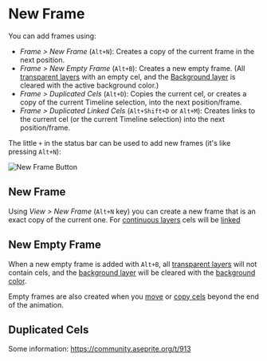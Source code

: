 # New Frame

You can add frames using:

* *Frame > New Frame* (`Alt+N`): Creates a copy of the current frame in
   the next position.
* *Frame > New Empty Frame* (`Alt+B`): Creates a new empty frame. (All
   [transparent layers](layers.md#transparent-layers) with an empty
   cel, and the [Background layer](layers.md#background-layer) is
   cleared with the active background color.)
* *Frame > Duplicated Cels* (`Alt+D`): Copies the current cel, or
   creates a copy of the current Timeline selection, into the next
   position/frame.
* *Frame > Duplicated Linked Cels* (`Alt+Shift+D` or `Alt+M`): Creates
  links to the current cel (or the current Timeline selection) into
  the next position/frame.

The little `+` in the status bar can be used to add new frames (it's like pressing `Alt+N`):

![New Frame Button](new-frame/new-frame-button.png)

## New Frame

Using *View > New Frame* (`Alt+N` key) you can create a new frame that
is an exact copy of the current one. For [continuous layers](continuous-layers.md)
cels will be [linked](linked-cels.md)

## New Empty Frame

When a new empty frame is added with `Alt+B`, all
[transparent layers](layers.md#transparent-layers) will not
contain cels, and the [background layer](layers.md#background-layer)
will be cleared with the [background color](color-bar.md#background-color).

Empty frames are also created when you [move](move-cels.md) or
[copy cels](copy-cels.md) beyond the end of the animation.

## Duplicated Cels

Some information: https://community.aseprite.org/t/913
